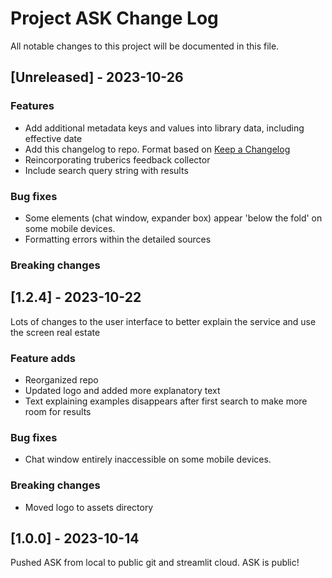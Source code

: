
# Project ASK Change Log
All notable changes to this project will be documented in this file.  


## [Unreleased] - 2023-10-26
### Features
- Add additional metadata keys and values into library data, including effective date
- Add this changelog to repo. Format based on [Keep a Changelog](http://keepachangelog.com/)
- Reincorporating truberics feedback collector
- Include search query string  with results

### Bug fixes
- Some elements (chat window, expander box) appear 'below the fold' on some mobile devices.
- Formatting errors within the detailed sources

### Breaking changes

## [1.2.4] - 2023-10-22
Lots of changes to the user interface to better explain the service and use the screen real estate

### Feature adds
- Reorganized repo
- Updated logo and added more explanatory text
- Text explaining examples disappears after first search to make more room for results

### Bug fixes
- Chat window entirely inaccessible on some mobile devices.  

### Breaking changes
- Moved logo to assets directory

## [1.0.0] - 2023-10-14
Pushed ASK from local to public git and streamlit cloud. ASK is public!
